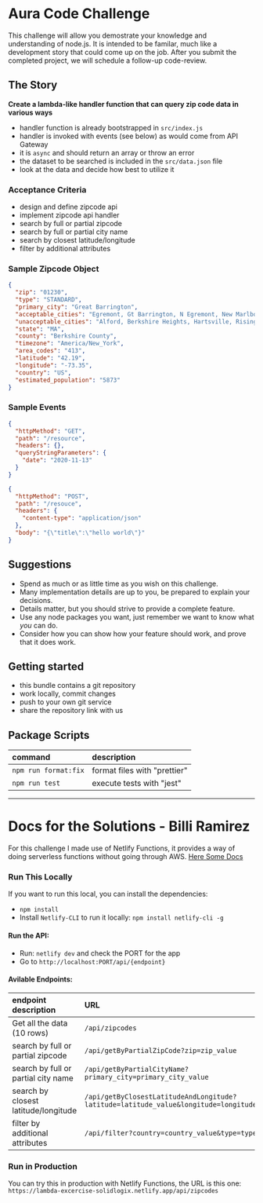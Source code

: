 # Aura Code Challenge

This challenge will allow you demostrate your knowledge and understanding of node.js.
It is intended to be familar, much like a development story that could come up on the job.
After you submit the completed project, we will schedule a follow-up code-review.

## The Story

**Create a lambda-like handler function that can query zip code data in various ways**

- handler function is already bootstrapped in `src/index.js`
- handler is invoked with events (see below) as would come from API Gateway
- it is `async` and should return an array or throw an error
- the dataset to be searched is included in the `src/data.json` file
- look at the data and decide how best to utilize it

### Acceptance Criteria

- design and define zipcode api
- implement zipcode api handler
- search by full or partial zipcode
- search by full or partial city name
- search by closest latitude/longitude
- filter by additional attributes

### Sample Zipcode Object

```json
{
  "zip": "01230",
  "type": "STANDARD",
  "primary_city": "Great Barrington",
  "acceptable_cities": "Egremont, Gt Barrington, N Egremont, New Marlboro, New Marlborou, New Marlborough, North Egremont, Simons Rock",
  "unacceptable_cities": "Alford, Berkshire Heights, Hartsville, Risingdale, Van Deusenville",
  "state": "MA",
  "county": "Berkshire County",
  "timezone": "America/New_York",
  "area_codes": "413",
  "latitude": "42.19",
  "longitude": "-73.35",
  "country": "US",
  "estimated_population": "5873"
}
```

### Sample Events

```json
{
  "httpMethod": "GET",
  "path": "/resource",
  "headers": {},
  "queryStringParameters": {
    "date": "2020-11-13"
  }
}
```

```json
{
  "httpMethod": "POST",
  "path": "/resouce",
  "headers": {
    "content-type": "application/json"
  },
  "body": "{\"title\":\"hello world\"}"
}
```

## Suggestions

- Spend as much or as little time as you wish on this challenge.
- Many implementation details are up to you, be prepared to explain your decisions.
- Details matter, but you should strive to provide a complete feature.
- Use any node packages you want, just remember we want to know what _you_ can do.
- Consider how you can show how your feature should work, and prove that it does work.

## Getting started

- this bundle contains a git repository
- work locally, commit changes
- push to your own git service
- share the repository link with us

## Package Scripts

| command              | description                  |
| :------------------- | :--------------------------- |
| `npm run format:fix` | format files with "prettier" |
| `npm run test`       | execute tests with "jest"    |

---

# Docs for the Solutions - Billi Ramirez

For this challenge I made use of Netlify Functions, it provides a way of doing serverless functions without going through AWS.
[Here Some Docs](https://www.netlify.com/products/functions/)

### Run This Locally

If you want to run this local, you can install the dependencies:

- `npm install`
- Install `Netlify-CLI` to run it locally: `npm install netlify-cli -g`

#### Run the API:

- Run: `netlify dev` and check the PORT for the app
- Go to `http://localhost:PORT/api/{endpoint}`

#### Avilable Endpoints:

| endpoint description                 | URL                                                                                       | Additional Notes      |
| :----------------------------------- | :---------------------------------------------------------------------------------------- | :-------------------- |
| Get all the data (10 rows)           | `/api/zipcodes`                                                                           | -                     |
| search by full or partial zipcode    | `/api/getByPartialZipCode?zip=zip_value`                                                  | -                     |
| search by full or partial city name  | `/api/getByPartialCityName?primary_city=primary_city_value`                               | -                     |
| search by closest latitude/longitude | `/api/getByClosestLatitudeAndLongitude?latitude=latitude_value&longitude=longitude_value` | -                     |
| filter by additional attributes      | `/api/filter?country=country_value&type=type_value`                                       | All Field if you want |

### Run in Production

You can try this in production with Netlify Functions, the URL is this one: `https://lambda-excercise-solidlogix.netlify.app/api/zipcodes`
